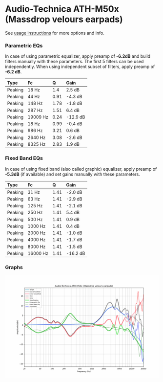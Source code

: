 # Audio-Technica ATH-M50x (Massdrop velours earpads)
See [usage instructions](https://github.com/jaakkopasanen/AutoEq#usage) for more options and info.

### Parametric EQs
In case of using parametric equalizer, apply preamp of **-6.2dB** and build filters manually
with these parameters. The first 5 filters can be used independently.
When using independent subset of filters, apply preamp of **-6.2 dB**.

| Type    | Fc       |    Q | Gain     |
|:--------|:---------|:-----|:---------|
| Peaking | 18 Hz    | 1.4  | 2.5 dB   |
| Peaking | 44 Hz    | 0.91 | -4.3 dB  |
| Peaking | 148 Hz   | 1.78 | -1.8 dB  |
| Peaking | 287 Hz   | 1.51 | 6.4 dB   |
| Peaking | 19009 Hz | 0.24 | -12.9 dB |
| Peaking | 18 Hz    | 0.99 | -0.4 dB  |
| Peaking | 986 Hz   | 3.21 | 0.6 dB   |
| Peaking | 2640 Hz  | 3.08 | -2.6 dB  |
| Peaking | 8325 Hz  | 2.83 | 1.9 dB   |

### Fixed Band EQs
In case of using fixed band (also called graphic) equalizer, apply preamp of **-5.3dB**
(if available) and set gains manually with these parameters.

| Type    | Fc       |    Q | Gain     |
|:--------|:---------|:-----|:---------|
| Peaking | 31 Hz    | 1.41 | -2.0 dB  |
| Peaking | 63 Hz    | 1.41 | -2.9 dB  |
| Peaking | 125 Hz   | 1.41 | -2.1 dB  |
| Peaking | 250 Hz   | 1.41 | 5.4 dB   |
| Peaking | 500 Hz   | 1.41 | 0.9 dB   |
| Peaking | 1000 Hz  | 1.41 | 0.4 dB   |
| Peaking | 2000 Hz  | 1.41 | -1.0 dB  |
| Peaking | 4000 Hz  | 1.41 | -1.7 dB  |
| Peaking | 8000 Hz  | 1.41 | -1.5 dB  |
| Peaking | 16000 Hz | 1.41 | -16.2 dB |

### Graphs
![](./Audio-Technica%20ATH-M50x%20(Massdrop%20velours%20earpads).png)
